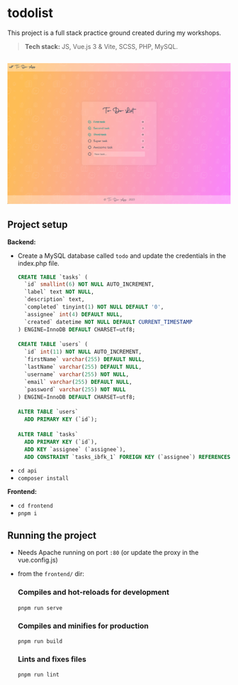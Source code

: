 # todolist
This project is a full stack practice ground created during my workshops.

> __Tech stack:__ JS, Vue.js 3 & Vite, SCSS, PHP, MySQL.

![Todo App preview](/frontend/public/todoapp-preview.png)
---

## Project setup

__Backend:__
- Create a MySQL database called `todo` and update the credentials in the index.php file.
  ```sql
  CREATE TABLE `tasks` (
    `id` smallint(6) NOT NULL AUTO_INCREMENT,
    `label` text NOT NULL,
    `description` text,
    `completed` tinyint(1) NOT NULL DEFAULT '0',
    `assignee` int(4) DEFAULT NULL,
    `created` datetime NOT NULL DEFAULT CURRENT_TIMESTAMP
  ) ENGINE=InnoDB DEFAULT CHARSET=utf8;

  CREATE TABLE `users` (
    `id` int(11) NOT NULL AUTO_INCREMENT,
    `firstName` varchar(255) DEFAULT NULL,
    `lastName` varchar(255) DEFAULT NULL,
    `username` varchar(255) NOT NULL,
    `email` varchar(255) DEFAULT NULL,
    `password` varchar(255) NOT NULL
  ) ENGINE=InnoDB DEFAULT CHARSET=utf8;

  ALTER TABLE `users`
    ADD PRIMARY KEY (`id`);

  ALTER TABLE `tasks`
    ADD PRIMARY KEY (`id`),
    ADD KEY `assignee` (`assignee`),
    ADD CONSTRAINT `tasks_ibfk_1` FOREIGN KEY (`assignee`) REFERENCES `users` (`id`) ON DELETE SET NULL ON UPDATE NO ACTION;
  ```
- `cd api`
- `composer install`

__Frontend:__
- `cd frontend`
- `pnpm i`

## Running the project
- Needs Apache running on port `:80` (or update the proxy in the vue.config.js)
- from the `frontend/` dir:
  ### Compiles and hot-reloads for development
  ```
  pnpm run serve
  ```

  ### Compiles and minifies for production
  ```
  pnpm run build
  ```

  ### Lints and fixes files
  ```
  pnpm run lint
  ```
